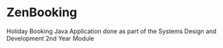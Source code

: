# ZenBooking
 Holiday Booking Java Application done as part of the Systems Design and Development 2nd Year Module
